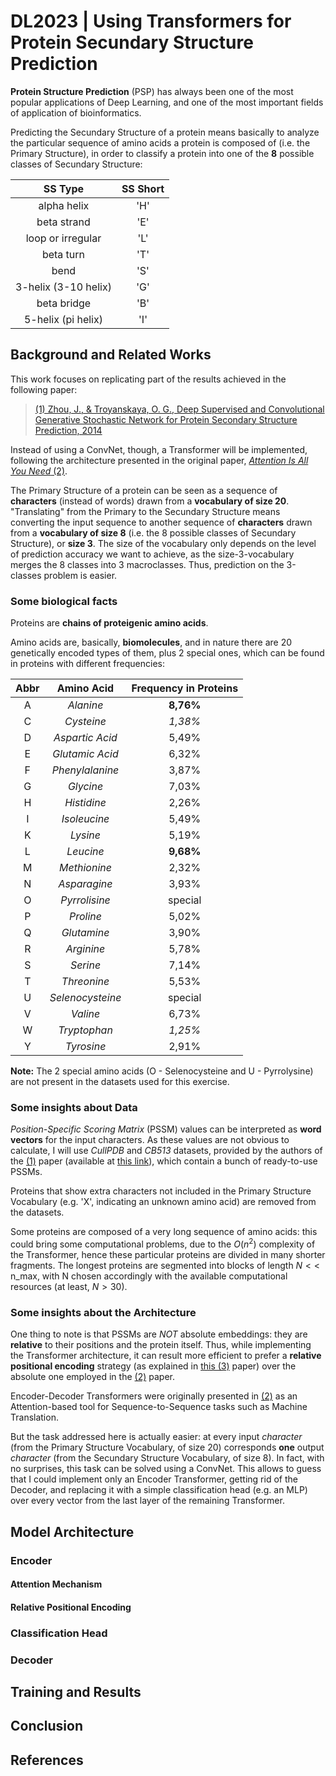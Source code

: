 # DL2023 | Using Transformers for Protein Secundary Structure Prediction

**Protein Structure Prediction** (PSP) has always been one of the most popular applications of Deep Learning, and one of the most important fields of application of bioinformatics.

Predicting the Secundary Structure of a protein means basically to analyze the particular sequence of amino acids a protein is composed of (i.e. the Primary Structure), in order to classify a protein into one of the **8** possible classes of Secundary Structure:

| SS Type     | SS Short    |
| :----: | :----: |
| alpha helix | 'H' |
| beta strand | 'E' |
| loop or irregular | 'L' |
| beta turn | 'T' |
| bend | 'S' |
| 3-helix (3-10 helix) | 'G' |
| beta bridge | 'B' |
| 5-helix (pi helix) | 'I' |

## Background and Related Works
This work focuses on replicating part of the results achieved in the following paper:
> [(1) Zhou, J., & Troyanskaya, O. G., Deep Supervised and Convolutional Generative Stochastic Network for Protein Secondary Structure Prediction, 2014](https://arxiv.org/abs/1403.1347)

Instead of using a ConvNet, though, a Transformer will be implemented, following the architecture presented in the original paper, [*Attention Is All You Need* (2)](https://arxiv.org/abs/1706.03762).

The Primary Structure of a protein can be seen as a sequence of **characters** (instead of words) drawn from a **vocabulary of size 20**. "Translating" from the Primary to the Secundary Structure means converting the input sequence to another sequence of **characters** drawn from a **vocabulary of size 8** (i.e. the 8 possible classes of Secundary Structure), or **size 3**.
The size of the vocabulary only depends on the level of prediction accuracy we want to achieve, as the size-3-vocabulary merges the 8 classes into 3 macroclasses. Thus, prediction on the 3-classes problem is easier.

### Some biological facts
Proteins are **chains of proteigenic amino acids**.

Amino acids are, basically, **biomolecules**, and in nature there are 20 genetically encoded types of them, plus 2 special ones, which can be found in proteins with different frequencies:

|Abbr|Amino Acid|Frequency in Proteins|
|:-:|:-:|:-:|
| A | *Alanine*| **8,76%**|
| C | *Cysteine*| *1,38%*|
| D | *Aspartic Acid*| 5,49%|
| E | *Glutamic Acid*| 6,32%|
| F | *Phenylalanine*| 3,87%|
| G | *Glycine*| 7,03%|
| H | *Histidine*| 2,26%|
| I | *Isoleucine*| 5,49%|
| K | *Lysine*| 5,19%|
| L | *Leucine*| **9,68%**|
| M | *Methionine*| 2,32%|
| N | *Asparagine*| 3,93%|
| O | *Pyrrolisine*| special|
| P | *Proline*| 5,02%|
| Q | *Glutamine*| 3,90%|
| R | *Arginine*| 5,78%|
| S | *Serine*| 7,14%|
| T | *Threonine*| 5,53%|
| U | *Selenocysteine*| special|
| V | *Valine*| 6,73%|
| W | *Tryptophan*| *1,25%*|
| Y | *Tyrosine*| 2,91%|

**Note:** The 2 special amino acids (O - Selenocysteine and U - Pyrrolysine) are not present in the datasets used for this exercise.

### Some insights about Data
*Position-Specific Scoring Matrix* (PSSM) values can be interpreted as **word vectors** for the input characters. As these values are not obvious to calculate, I will use *CullPDB* and *CB513* datasets, provided by the authors of the [(1)](https://arxiv.org/abs/1403.1347) paper (available at [this link](https://www.princeton.edu/~jzthree/datasets/ICML2014)), which contain a bunch of ready-to-use PSSMs.

Proteins that show extra characters not included in the Primary Structure Vocabulary (e.g. 'X', indicating an unknown amino acid) are removed from the datasets.

Some proteins are composed of a very long sequence of amino acids: this could bring some computational problems, due to the $O(n^2)$ complexity of the Transformer, hence these particular proteins are divided in many shorter fragments. The longest proteins are segmented into blocks of length $N <<$ n_max, with N chosen accordingly with the available computational resources (at least, $N > 30$).

### Some insights about the Architecture
One thing to note is that PSSMs are *NOT* absolute embeddings: they are **relative** to their positions and the protein itself. Thus, while implementing the Transformer architecture, it can result more efficient to prefer a **relative positional encoding** strategy (as explained in [this (3)](https://arxiv.org/abs/1803.02155) paper) over the absolute one employed in the [(2)](https://arxiv.org/abs/1706.03762) paper.

Encoder-Decoder Transformers were originally presented in [(2)](https://arxiv.org/abs/1706.03762) as an Attention-based tool for Sequence-to-Sequence tasks such as Machine Translation.

But the task addressed here is actually easier: at every input *character* (from the Primary Structure Vocabulary, of size 20) corresponds **one** output *character* (from the Secundary Structure Vocabulary, of size 8). In fact, with no surprises, this task can be solved using a ConvNet.
This allows to guess that I could implement only an Encoder Transformer, getting rid of the Decoder, and replacing it with a simple classification head (e.g. an MLP) over every vector from the last layer of the remaining Transformer.

## Model Architecture

### Encoder

#### Attention Mechanism

#### Relative Positional Encoding

### Classification Head

### Decoder

## Training and Results

## Conclusion

## References
